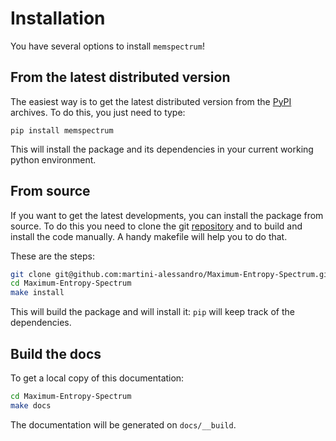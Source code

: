 Installation
============

You have several options to install `memspectrum`!

## From the latest distributed version

The easiest way is to get the latest distributed version from the [PyPI](https://pypi.org/project/memspectrum/) archives.
To do this, you just need to type:

```
pip install memspectrum
```

This will install the package and its dependencies in your current working python environment.

## From source

If you want to get the latest developments, you can install the package from source.
To do this you need to clone the git [repository](https://github.com/martini-alessandro/Maximum-Entropy-Spectrum) and to build and install the code manually. A handy makefile will help you to do that.

These are the steps:


```Bash
git clone git@github.com:martini-alessandro/Maximum-Entropy-Spectrum.git
cd Maximum-Entropy-Spectrum
make install
```

This will build the package and will install it: `pip` will keep track of the dependencies.

## Build the docs

To get a local copy of this documentation:

```Bash
cd Maximum-Entropy-Spectrum
make docs
```

The documentation will be generated on `docs/__build`.



